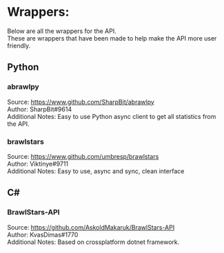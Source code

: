 # Wrappers:
Below are all the wrappers for the API.    
These are wrappers that have been made to help make the API more user friendly.

## Python
### abrawlpy
Source: https://www.github.com/SharpBit/abrawlpy    
Author: SharpBit#9614    
Additional Notes: Easy to use Python async client to get all statistics from the API.

### brawlstars
Source: https://www.github.com/umbresp/brawlstars    
Author: Viktinye#9711    
Additional Notes: Easy to use, async and sync, clean interface

## C#
### BrawlStars-API
Source: https://github.com/AskoldMakaruk/BrawlStars-API   
Author: KvasDimas#1770    
Additional Notes: Based on crossplatform dotnet framework.
